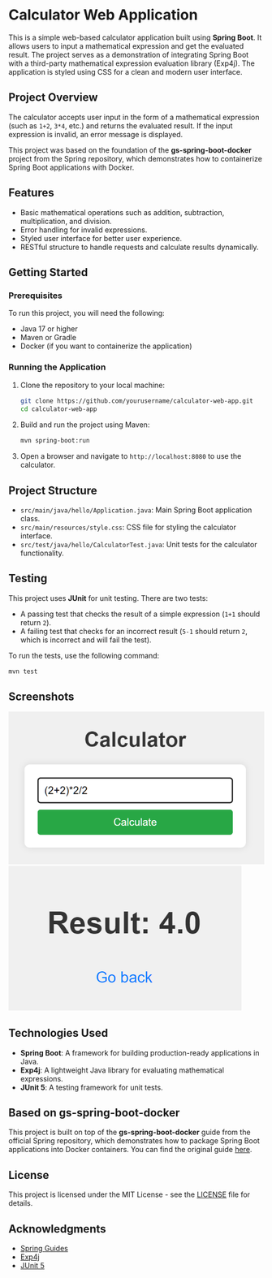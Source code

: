 # Calculator Web Application

This is a simple web-based calculator application built using **Spring Boot**. It allows users to input a mathematical expression and get the evaluated result. The project serves as a demonstration of integrating Spring Boot with a third-party mathematical expression evaluation library (Exp4j). The application is styled using CSS for a clean and modern user interface.

## Project Overview

The calculator accepts user input in the form of a mathematical expression (such as `1+2`, `3*4`, etc.) and returns the evaluated result. If the input expression is invalid, an error message is displayed.

This project was based on the foundation of the **gs-spring-boot-docker** project from the Spring repository, which demonstrates how to containerize Spring Boot applications with Docker.

## Features

- Basic mathematical operations such as addition, subtraction, multiplication, and division.
- Error handling for invalid expressions.
- Styled user interface for better user experience.
- RESTful structure to handle requests and calculate results dynamically.

## Getting Started

### Prerequisites

To run this project, you will need the following:

- Java 17 or higher
- Maven or Gradle
- Docker (if you want to containerize the application)

### Running the Application

1. Clone the repository to your local machine:

    ```bash
    git clone https://github.com/yourusername/calculator-web-app.git
    cd calculator-web-app
    ```

2. Build and run the project using Maven:

    ```bash
    mvn spring-boot:run
    ```

3. Open a browser and navigate to `http://localhost:8080` to use the calculator.

## Project Structure

- `src/main/java/hello/Application.java`: Main Spring Boot application class.
- `src/main/resources/style.css`: CSS file for styling the calculator interface.
- `src/test/java/hello/CalculatorTest.java`: Unit tests for the calculator functionality.

## Testing

This project uses **JUnit** for unit testing. There are two tests:

- A passing test that checks the result of a simple expression (`1+1` should return `2`).
- A failing test that checks for an incorrect result (`5-1` should return `2`, which is incorrect and will fail the test).

To run the tests, use the following command:

```bash
mvn test
```

## Screenshots

![Calculator Interface](screenshots/calculator-ui-home.png)
![Calculator Result](screenshots/calculator-ui-result.png)

## Technologies Used

- **Spring Boot**: A framework for building production-ready applications in Java.
- **Exp4j**: A lightweight Java library for evaluating mathematical expressions.
- **JUnit 5**: A testing framework for unit tests.

## Based on gs-spring-boot-docker

This project is built on top of the **gs-spring-boot-docker** guide from the official Spring repository, which demonstrates how to package Spring Boot applications into Docker containers. You can find the original guide [here](https://github.com/spring-guides/gs-spring-boot-docker).

## License

This project is licensed under the MIT License - see the [LICENSE](LICENSE) file for details.

## Acknowledgments

- [Spring Guides](https://spring.io/guides)
- [Exp4j](http://www.objecthunter.net/exp4j/)
- [JUnit 5](https://junit.org/junit5/)
